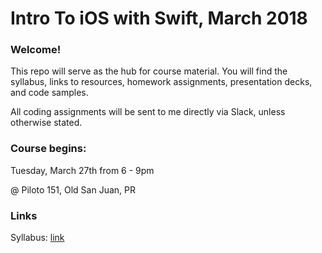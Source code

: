 # Intro To iOS with Swift, March 2018

### Welcome!

This repo will serve as the hub for course material. You will find the syllabus, links to resources, homework assignments, presentation decks, and code samples.

 
All coding assignments will be sent to me directly via Slack, unless otherwise stated.

### Course begins:
 Tuesday, March 27th from 6 - 9pm
 
 @ Piloto 151, Old San Juan, PR
 

### Links

Syllabus: [link]

[link]: https://docs.google.com/document/d/1HDsuC9Kx7Dh-omGM8CBEPDtp62GqN48sbqteTnljG3A/edit?usp=sharing

